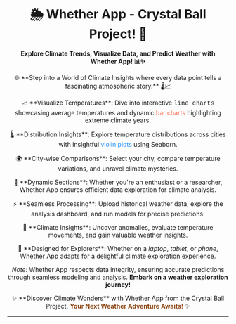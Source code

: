 <h1 align="center">🌦️ Whether App - Crystal Ball Project! 🌈</h1>

<p align="center">
  <strong>Explore Climate Trends, Visualize Data, and Predict Weather with Whether App! 📊✨</strong>
</p>

<p align="center">
  🌐 **Step into a World of Climate Insights where every data point tells a fascinating atmospheric story.** 🌡️📈
</p>

<p align="center">
  📈 **Visualize Temperatures**: Dive into interactive <span style="font-family: 'Courier New';">line charts</span> showcasing average temperatures and dynamic <span style="color: #FF6347;">bar charts</span> highlighting extreme climate years.
</p>

<p align="center">
  🌡️ **Distribution Insights**: Explore temperature distributions across cities with insightful <span style="color: #1E90FF;">violin plots</span> using Seaborn.
</p>

<p align="center">
  🌍 **City-wise Comparisons**: Select your city, compare temperature variations, and unravel climate mysteries.
</p>

<p align="center">
  🔄 **Dynamic Sections**: Whether you're an enthusiast or a researcher, Whether App ensures efficient data exploration for climate analysis.
</p>

<p align="center">
  ⚡ **Seamless Processing**: Upload historical weather data, explore the analysis dashboard, and run models for precise predictions.
</p>

<p align="center">
  🌟 **Climate Insights**: Uncover anomalies, evaluate temperature movements, and gain valuable weather insights.
</p>

<p align="center">
  📱 **Designed for Explorers**: Whether on a <span style="font-style: italic;">laptop</span>, <span style="font-style: italic;">tablet</span>, or <span style="font-style: italic;">phone</span>, Whether App adapts for a delightful climate exploration experience.
</p>

<p align="center">
  <em>Note:</em> Whether App respects data integrity, ensuring accurate predictions through seamless modeling and analysis. <strong>Embark on a weather exploration journey!</strong>
</p>

<p align="center">
  ✨ **Discover Climate Wonders** with Whether App from the Crystal Ball Project. <span style="color: #8B4513;"><strong>Your Next Weather Adventure Awaits!</strong></span> ✨
</p>

---
